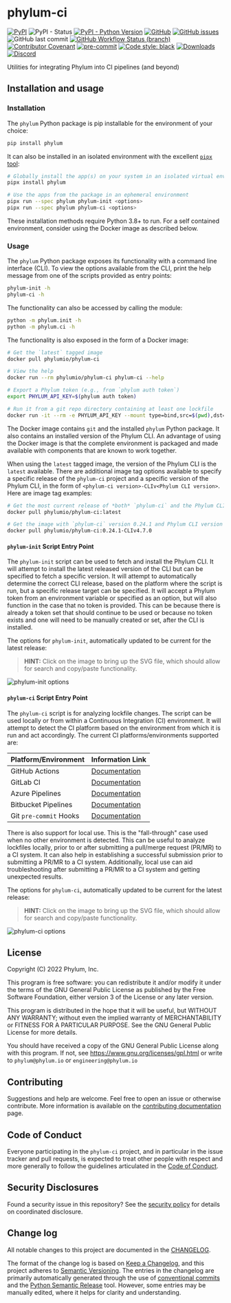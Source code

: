 # phylum-ci
[![PyPI](https://img.shields.io/pypi/v/phylum)](https://pypi.org/project/phylum/)
![PyPI - Status](https://img.shields.io/pypi/status/phylum)
[![PyPI - Python Version](https://img.shields.io/pypi/pyversions/phylum)](https://pypi.org/project/phylum/)
[![GitHub](https://img.shields.io/github/license/phylum-dev/phylum-ci)][license]
[![GitHub issues](https://img.shields.io/github/issues/phylum-dev/phylum-ci)][issues]
![GitHub last commit](https://img.shields.io/github/last-commit/phylum-dev/phylum-ci)
[![GitHub Workflow Status (branch)][workflow_shield]][workflow_test]
[![Contributor Covenant](https://img.shields.io/badge/Contributor%20Covenant-2.1-4baaaa.svg)][CoC]
[![pre-commit](https://img.shields.io/badge/pre--commit-enabled-brightgreen?logo=pre-commit)][pre-commit]
[![Code style: black](https://img.shields.io/badge/code%20style-black-000000.svg)][black]
[![Downloads](https://static.pepy.tech/badge/phylum/month)][downloads]
[![Discord](https://img.shields.io/discord/1070071012353376387?logo=discord)][discord_invite]

Utilities for integrating Phylum into CI pipelines (and beyond)

[license]: https://github.com/phylum-dev/phylum-ci/blob/main/LICENSE
[issues]: https://github.com/phylum-dev/phylum-ci/issues
[workflow_shield]: https://img.shields.io/github/actions/workflow/status/phylum-dev/phylum-ci/test.yml?branch=main&label=tests&logo=GitHub
[workflow_test]: https://github.com/phylum-dev/phylum-ci/actions/workflows/test.yml
[CoC]: https://github.com/phylum-dev/phylum-ci/blob/main/CODE_OF_CONDUCT.md
[pre-commit]: https://github.com/pre-commit/pre-commit
[black]: https://github.com/psf/black
[downloads]: https://pepy.tech/project/phylum
[discord_invite]: https://discord.gg/Fe6pr5eW6p

## Installation and usage

### Installation

The `phylum` Python package is pip installable for the environment of your choice:

```sh
pip install phylum
```

It can also be installed in an isolated environment with the excellent [`pipx` tool](https://pypa.github.io/pipx/):

```sh
# Globally install the app(s) on your system in an isolated virtual environment for the package
pipx install phylum

# Use the apps from the package in an ephemeral environment
pipx run --spec phylum phylum-init <options>
pipx run --spec phylum phylum-ci <options>
```

These installation methods require Python 3.8+ to run.
For a self contained environment, consider using the Docker image as described below.

### Usage

The `phylum` Python package exposes its functionality with a command line interface (CLI).
To view the options available from the CLI, print the help message from one of the scripts provided as entry points:

```sh
phylum-init -h
phylum-ci -h
```

The functionality can also be accessed by calling the module:

```sh
python -m phylum.init -h
python -m phylum.ci -h
```

The functionality is also exposed in the form of a Docker image:

```sh
# Get the `latest` tagged image
docker pull phylumio/phylum-ci

# View the help
docker run --rm phylumio/phylum-ci phylum-ci --help

# Export a Phylum token (e.g., from `phylum auth token`)
export PHYLUM_API_KEY=$(phylum auth token)

# Run it from a git repo directory containing at least one lockfile
docker run -it --rm -e PHYLUM_API_KEY --mount type=bind,src=$(pwd),dst=/phylum -w /phylum phylumio/phylum-ci
```

The Docker image contains `git` and the installed `phylum` Python package.
It also contains an installed version of the Phylum CLI.
An advantage of using the Docker image is that the complete environment is packaged and made available with components
that are known to work together.

When using the `latest` tagged image, the version of the Phylum CLI is the `latest` available.
There are additional image tag options available to specify a specific release of the `phylum-ci` project and a specific
version of the Phylum CLI, in the form of `<phylum-ci version>-CLIv<Phylum CLI version>`. Here are image tag examples:

```sh
# Get the most current release of *both* `phylum-ci` and the Phylum CLI
docker pull phylumio/phylum-ci:latest

# Get the image with `phylum-ci` version 0.24.1 and Phylum CLI version 4.7.0
docker pull phylumio/phylum-ci:0.24.1-CLIv4.7.0
```

#### `phylum-init` Script Entry Point

The `phylum-init` script can be used to fetch and install the Phylum CLI.
It will attempt to install the latest released version of the CLI but can be specified to fetch a specific version.
It will attempt to automatically determine the correct CLI release, based on the platform where the script is run, but
a specific release target can be specified.
It will accept a Phylum token from an environment variable or specified as an option, but will also function in the case
that no token is provided. This can be because there is already a token set that should continue to be used or because
no token exists and one will need to be manually created or set, after the CLI is installed.

The options for `phylum-init`, automatically updated to be current for the latest release:

> **HINT:** Click on the image to bring up the SVG file, which should allow for search and copy/paste functionality.

![phylum-init options](https://raw.githubusercontent.com/phylum-dev/phylum-ci/main/docs/img/phylum-init_options.svg)

#### `phylum-ci` Script Entry Point

The `phylum-ci` script is for analyzing lockfile changes.
The script can be used locally or from within a Continuous Integration (CI) environment.
It will attempt to detect the CI platform based on the environment from which it is run and act accordingly.
The current CI platforms/environments supported are:

|Platform/Environment|Information Link|
|--------------------|---------------------|
|GitHub Actions|[Documentation][github_docs]|
|GitLab CI|[Documentation][gitlab_docs]|
|Azure Pipelines|[Documentation][azure_docs]|
|Bitbucket Pipelines|[Documentation][bb_pipelines_docs]|
|Git `pre-commit` Hooks|[Documentation][precommit_docs]|

There is also support for local use. This is the "fall-through" case used when no other environment is detected.
This can be useful to analyze lockfiles locally, prior to or after submitting a pull/merge request (PR/MR) to a CI
system. It can also help in establishing a successful submission prior to submitting a PR/MR to a CI system.
Additionally, local use can aid troubleshooting after submitting a PR/MR to a CI system and getting unexpected results.

The options for `phylum-ci`, automatically updated to be current for the latest release:

> **HINT:** Click on the image to bring up the SVG file, which should allow for search and copy/paste functionality.

![phylum-ci options](https://raw.githubusercontent.com/phylum-dev/phylum-ci/main/docs/img/phylum-ci_options.svg)

[github_docs]: https://docs.phylum.io/docs/github_actions
[gitlab_docs]: https://docs.phylum.io/docs/gitlab_ci
[azure_docs]: https://docs.phylum.io/docs/azure_pipelines
[bb_pipelines_docs]: https://docs.phylum.io/docs/bitbucket_pipelines
[precommit_docs]: https://docs.phylum.io/docs/git_precommit

## License

Copyright (C) 2022  Phylum, Inc.

This program is free software: you can redistribute it and/or modify it under the terms of the GNU General Public
License as published by the Free Software Foundation, either version 3 of the License or any later version.

This program is distributed in the hope that it will be useful, but WITHOUT ANY WARRANTY; without even the implied
warranty of MERCHANTABILITY or FITNESS FOR A PARTICULAR PURPOSE. See the GNU General Public License for more details.

You should have received a copy of the GNU General Public License along with this program.
If not, see <https://www.gnu.org/licenses/gpl.html> or write to `phylum@phylum.io` or `engineering@phylum.io`

## Contributing

Suggestions and help are welcome. Feel free to open an issue or otherwise contribute.
More information is available on the [contributing documentation][contributing] page.

[contributing]: https://github.com/phylum-dev/phylum-ci/blob/main/CONTRIBUTING.md

## Code of Conduct

Everyone participating in the `phylum-ci` project, and in particular in the issue tracker and pull requests, is
expected to treat other people with respect and more generally to follow the guidelines articulated in the
[Code of Conduct][CoC].

## Security Disclosures

Found a security issue in this repository? See the [security policy][security]
for details on coordinated disclosure.

[security]: https://github.com/phylum-dev/phylum-ci/blob/main/docs/security.md

## Change log

All notable changes to this project are documented in the [CHANGELOG][changelog].

The format of the change log is based on [Keep a Changelog](https://keepachangelog.com/en/1.0.0/),
and this project adheres to [Semantic Versioning](https://semver.org/spec/v2.0.0.html).
The entries in the changelog are primarily automatically generated through the use of
[conventional commits](https://www.conventionalcommits.org) and the
[Python Semantic Release](https://python-semantic-release.readthedocs.io/en/latest/index.html) tool.
However, some entries may be manually edited, where it helps for clarity and understanding.

[changelog]: https://github.com/phylum-dev/phylum-ci/blob/main/CHANGELOG.md
